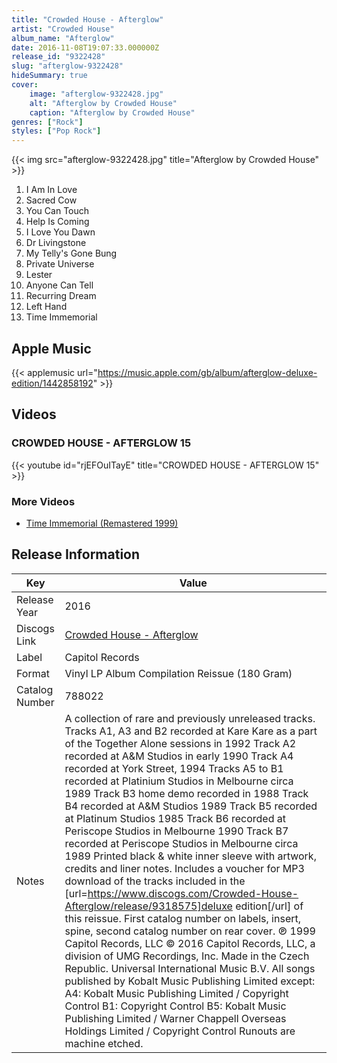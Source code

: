 ```yaml
---
title: "Crowded House - Afterglow"
artist: "Crowded House"
album_name: "Afterglow"
date: 2016-11-08T19:07:33.000000Z
release_id: "9322428"
slug: "afterglow-9322428"
hideSummary: true
cover:
    image: "afterglow-9322428.jpg"
    alt: "Afterglow by Crowded House"
    caption: "Afterglow by Crowded House"
genres: ["Rock"]
styles: ["Pop Rock"]
---
```


{{< img src="afterglow-9322428.jpg" title="Afterglow by Crowded House" >}}

<!-- section break -->

1. I Am In Love
2. Sacred Cow
3. You Can Touch
4. Help Is Coming
5. I Love You Dawn
6. Dr Livingstone
7. My Telly's Gone Bung
8. Private Universe
9. Lester
10. Anyone Can Tell
11. Recurring Dream
12. Left Hand
13. Time Immemorial

<!-- section break -->




## Apple Music
{{< applemusic url="https://music.apple.com/gb/album/afterglow-deluxe-edition/1442858192" >}}





## Videos
### CROWDED HOUSE - AFTERGLOW 15
{{< youtube id="rjEFOuITayE" title="CROWDED HOUSE - AFTERGLOW 15" >}}<br>

### More Videos

- [Time Immemorial (Remastered 1999)](https://www.youtube.com/watch?v=mrplADyVRug)


## Release Information
|  Key           | Value                                                |
| ---------------| ---------------------------------------------------- |
| Release Year   | 2016                                   |
| Discogs Link   | [Crowded House - Afterglow](https://www.discogs.com/release/9322428-Crowded-House-Afterglow) |
| Label          | Capitol Records |
| Format         | Vinyl LP Album Compilation Reissue (180 Gram) |
| Catalog Number | 788022 |
| Notes | A collection of rare and previously unreleased tracks.  Tracks A1, A3 and B2 recorded at Kare Kare as a part of the Together Alone sessions in 1992 Track A2 recorded at A&M Studios in early 1990 Track A4 recorded at York Street, 1994 Tracks A5 to B1 recorded at Platinium Studios in Melbourne circa 1989 Track B3 home demo recorded in 1988 Track B4 recorded at A&M Studios 1989 Track B5 recorded at Platinum Studios 1985 Track B6 recorded at Periscope Studios in Melbourne 1990 Track B7 recorded at Periscope Studios in Melbourne circa 1989  Printed black & white inner sleeve with artwork, credits and liner notes.  Includes a voucher for MP3 download of the tracks included in the [url=https://www.discogs.com/Crowded-House-Afterglow/release/9318575]deluxe edition[/url] of this reissue.  First catalog number on labels, insert, spine, second catalog number on rear cover.  ℗ 1999 Capitol Records, LLC © 2016 Capitol Records, LLC, a division of UMG Recordings, Inc. Made in the Czech Republic. Universal International Music B.V.  All songs published by Kobalt Music Publishing Limited except: A4: Kobalt Music Publishing Limited / Copyright Control B1: Copyright Control B5: Kobalt Music Publishing Limited / Warner Chappell Overseas Holdings Limited / Copyright Control  Runouts are machine etched. |